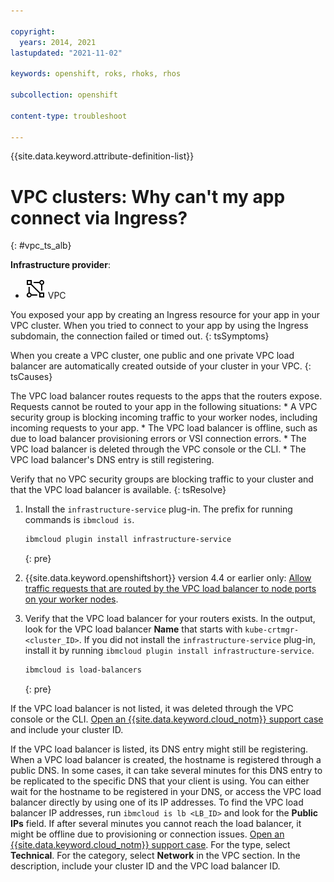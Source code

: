 ```yaml
---

copyright: 
  years: 2014, 2021
lastupdated: "2021-11-02"

keywords: openshift, roks, rhoks, rhos

subcollection: openshift

content-type: troubleshoot

---
```


{{site.data.keyword.attribute-definition-list}}


# VPC clusters: Why can't my app connect via Ingress?
{: #vpc_ts_alb}

**Infrastructure provider**:
* ![VPC infrastructure provider icon.](images/icon-vpc-2.svg) VPC


You exposed your app by creating an Ingress resource for your app in your VPC cluster. When you tried to connect to your app by using the Ingress subdomain, the connection failed or timed out.
{: tsSymptoms}


When you create a VPC cluster, one public and one private VPC load balancer are automatically created outside of your cluster in your VPC.
{: tsCauses}

The VPC load balancer routes requests to the apps that the routers expose. Requests cannot be routed to your app in the following situations:
    * A VPC security group is blocking incoming traffic to your worker nodes, including incoming requests to your app.
    * The VPC load balancer is offline, such as due to load balancer provisioning errors or VSI connection errors.
    * The VPC load balancer is deleted through the VPC console or the CLI.
    * The VPC load balancer's DNS entry is still registering.


Verify that no VPC security groups are blocking traffic to your cluster and that the VPC load balancer is available.
{: tsResolve}

1. Install the `infrastructure-service` plug-in. The prefix for running commands is `ibmcloud is`.
    ```sh
    ibmcloud plugin install infrastructure-service
    ```
    {: pre}

2. {{site.data.keyword.openshiftshort}} version 4.4 or earlier only: [Allow traffic requests that are routed by the VPC load balancer to node ports on your worker nodes](/docs/openshift?topic=openshift-vpc-network-policy#security_groups).

3. Verify that the VPC load balancer for your routers exists. In the output, look for the VPC load balancer **Name** that starts with `kube-crtmgr-<cluster_ID>`. If you did not install the `infrastructure-service` plug-in, install it by running `ibmcloud plugin install infrastructure-service`.
    ```sh
    ibmcloud is load-balancers
    ```
    {: pre}


If the VPC load balancer is not listed, it was deleted through the VPC console or the CLI. [Open an {{site.data.keyword.cloud_notm}} support case](https://cloud.ibm.com/unifiedsupport/cases/add) and include your cluster ID.

If the VPC load balancer is listed, its DNS entry might still be registering. When a VPC load balancer is created, the hostname is registered through a public DNS. In some cases, it can take several minutes for this DNS entry to be replicated to the specific DNS that your client is using. You can either wait for the hostname to be registered in your DNS, or access the VPC load balancer directly by using one of its IP addresses. To find the VPC load balancer IP addresses, run `ibmcloud is lb <LB_ID>` and look for the **Public IPs** field. If after several minutes you cannot reach the load balancer, it might be offline due to provisioning or connection issues. [Open an {{site.data.keyword.cloud_notm}} support case](https://cloud.ibm.com/unifiedsupport/cases/add). For the type, select **Technical**. For the category, select **Network** in the VPC section. In the description, include your cluster ID and the VPC load balancer ID.




